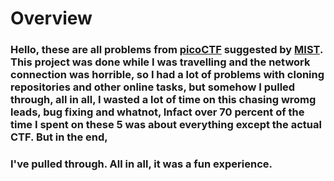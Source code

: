 # Overview
### Hello, these are all problems from [picoCTF](https://play.picoctf.org/practice?page=1&search=) suggested by [MIST](https://wearemist.in/). This project was done while I was travelling and the network connection was horrible, so I had a lot of problems with cloning repositories and other online tasks, but somehow I pulled through, all in all, I wasted a lot of time on this chasing wromg leads, bug fixing and whatnot, Infact over 70 percent of the time I spent on these 5 was about everything except the actual CTF. But in the end, 
### I've pulled through. All in all, it was a fun experience. 
